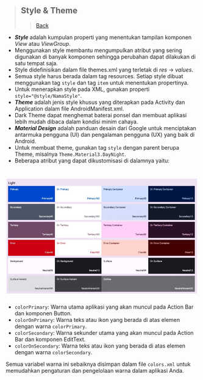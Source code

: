> ## Style & Theme
>> [Back](https://github.com/StudyClubUnida/AMOLED/blob/main/Android/Modul%20Android.md)

- **_Style_** adalah kumpulan properti yang menentukan tampilan komponen _View_ atau _ViewGroup_.
- Menggunakan style membantu mengumpulkan atribut yang sering digunakan di banyak komponen sehingga perubahan dapat dilakukan di satu tempat saja.
- Style didefinisikan dalam file themes.xml yang terletak di _res_ → _values_.
- Semua style harus berada dalam tag resources. Setiap style dibuat menggunakan tag `style` dan tag `item` untuk menentukan propertinya.
- Untuk menerapkan style pada XML, gunakan properti `style="@style/NamaStyle"`.
- **_Theme_** adalah jenis style khusus yang diterapkan pada Activity dan Application dalam file AndroidManifest.xml.
- Dark Theme dapat menghemat baterai ponsel dan membuat aplikasi lebih mudah dibaca dalam kondisi minim cahaya.
- **_Material Design_** adalah panduan desain dari Google untuk menciptakan antarmuka pengguna (UI) dan pengalaman pengguna (UX) yang baik di Android.
- Untuk membuat theme, gunakan tag `style` dengan parent berupa Theme, misalnya `Theme.Material3.DayNight`.
- Beberapa atribut yang dapat dikustomisasi di dalamnya yaitu:

<h1 align="center">
  <img src="https://github.com/Study-Club-Unida/AMOLED/blob/main/Android/Assets/Material3 Theme.png" width="500"></img>
</h1>

- `colorPrimary`: Warna utama aplikasi yang akan muncul pada Action Bar dan komponen Button.
- `colorOnPrimary`: Warna teks atau ikon yang berada di atas elemen dengan warna `colorPrimary`.
- `colorSecondary`: Warna sekunder utama yang akan muncul pada Action Bar dan komponen EditText.
- `colorOnSecondary`: Warna teks atau ikon yang berada di atas elemen dengan warna `colorSecondary`.

Semua variabel warna ini sebaiknya disimpan dalam file `colors.xml` untuk memudahkan pengaturan dan pengelolaan warna dalam aplikasi Anda.
